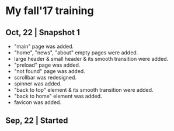 # My fall'17 training #

## Oct, 22 | Snapshot 1 ##
- "main" page was added.
- "home", "news", "about" empty pages were added.
- large header & small header & its smooth transition were added.
- "preload" page was added.
- "not found" page was added.
- scrollbar was redesigned.
- spinner was added.
- "back to top" element & its smooth transition were added.
- "back to home" element was added.
- favicon was added.

## Sep, 22 | Started ##